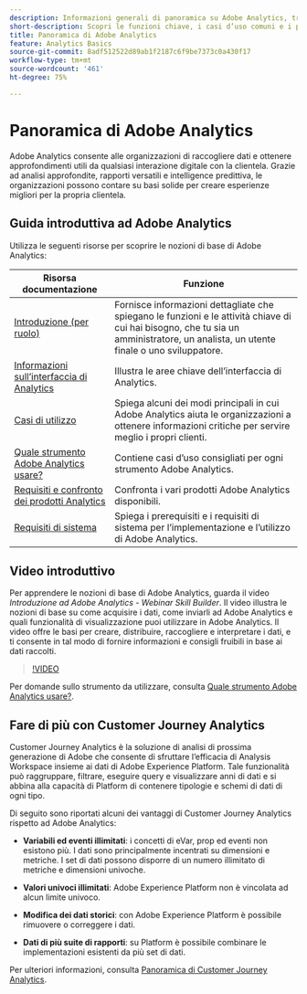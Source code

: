 ```yaml
---
description: Informazioni generali di panoramica su Adobe Analytics, tra cui informazioni sull’interfaccia di Analytics e informazioni introduttive per amministratori, analisti, utenti e sviluppatori.
short-description: Scopri le funzioni chiave, i casi d’uso comuni e i primi passaggi per analisti, utenti finali e amministratori.
title: Panoramica di Adobe Analytics
feature: Analytics Basics
source-git-commit: 8adf512522d89ab1f2187c6f9be7373c0a430f17
workflow-type: tm+mt
source-wordcount: '461'
ht-degree: 75%

---
```


# Panoramica di Adobe Analytics

Adobe Analytics consente alle organizzazioni di raccogliere dati e ottenere approfondimenti utili da qualsiasi interazione digitale con la clientela. Grazie ad analisi approfondite, rapporti versatili e intelligence predittiva, le organizzazioni possono contare su basi solide per creare esperienze migliori per la propria clientela.

## Guida introduttiva ad Adobe Analytics

Utilizza le seguenti risorse per scoprire le nozioni di base di Adobe Analytics:


| Risorsa documentazione | Funzione |
|---------|----------|
| [Introduzione (per ruolo)](/help/analyze/get-started/get-started-by-role.md) | Fornisce informazioni dettagliate che spiegano le funzioni e le attività chiave di cui hai bisogno, che tu sia un amministratore, un analista, un utente finale o uno sviluppatore. |
| [Informazioni sull’interfaccia di Analytics](/help/analyze/get-started/analytics-interface.md) | Illustra le aree chiave dell’interfaccia di Analytics. |
| [Casi di utilizzo](/help/analyze/get-started/use-cases.md) | Spiega alcuni dei modi principali in cui Adobe Analytics aiuta le organizzazioni a ottenere informazioni critiche per servire meglio i propri clienti. |
| [Quale strumento Adobe Analytics usare?](/help/analyze/get-started/which-analytics-tool.md) | Contiene casi d’uso consigliati per ogni strumento Adobe Analytics. |
| [Requisiti e confronto dei prodotti Analytics](/help/analyze/get-started/analytics-product-comparison.md) | Confronta i vari prodotti Adobe Analytics disponibili. |
| [Requisiti di sistema](/help/analyze/get-started/sys-reqs.md) | Spiega i prerequisiti e i requisiti di sistema per l’implementazione e l’utilizzo di Adobe Analytics. |

## Video introduttivo

Per apprendere le nozioni di base di Adobe Analytics, guarda il video *Introduzione ad Adobe Analytics - Webinar Skill Builder*. Il video illustra le nozioni di base su come acquisire i dati, come inviarli ad Adobe Analytics e quali funzionalità di visualizzazione puoi utilizzare in Adobe Analytics. Il video offre le basi per creare, distribuire, raccogliere e interpretare i dati, e ti consente in tal modo di fornire informazioni e consigli fruibili in base ai dati raccolti.

>[!VIDEO](https://video.tv.adobe.com/v/27429/?quality=12)

Per domande sullo strumento da utilizzare, consulta [Quale strumento Adobe Analytics usare?](https://experienceleague.adobe.com/docs/analytics/admin/admin-overview/which-analytics-tool.html?lang=it).

## Fare di più con Customer Journey Analytics

Customer Journey Analytics è la soluzione di analisi di prossima generazione di Adobe che consente di sfruttare l’efficacia di Analysis Workspace insieme ai dati di Adobe Experience Platform. Tale funzionalità può raggruppare, filtrare, eseguire query e visualizzare anni di dati e si abbina alla capacità di Platform di contenere tipologie e schemi di dati di ogni tipo.

Di seguito sono riportati alcuni dei vantaggi di Customer Journey Analytics rispetto ad Adobe Analytics:

* **Variabili ed eventi illimitati**: i concetti di eVar, prop ed eventi non esistono più. I dati sono principalmente incentrati su dimensioni e metriche. I set di dati possono disporre di un numero illimitato di metriche e dimensioni univoche.

* **Valori univoci illimitati**: Adobe Experience Platform non è vincolata ad alcun limite univoco.

* **Modifica dei dati storici**: con Adobe Experience Platform è possibile rimuovere o correggere i dati.

* **Dati di più suite di rapporti**: su Platform è possibile combinare le implementazioni esistenti da più set di dati.

Per ulteriori informazioni, consulta [Panoramica di Customer Journey Analytics](https://experienceleague.adobe.com/docs/analytics-platform/using/cja-overview/cja-overview.html?lang=it).

